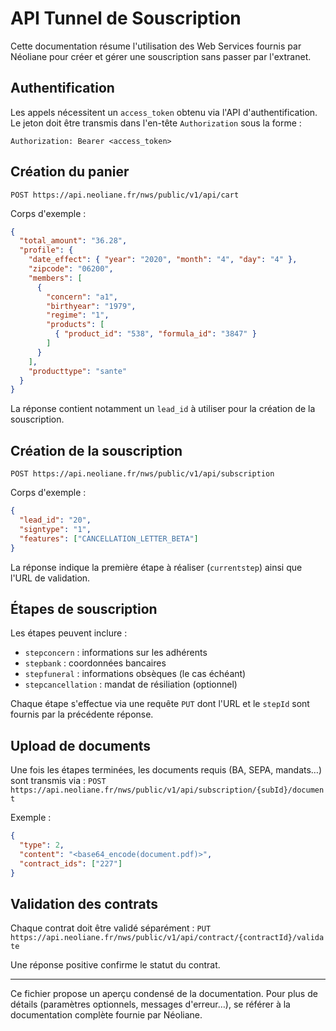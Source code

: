 # API Tunnel de Souscription

Cette documentation résume l'utilisation des Web Services fournis par Néoliane pour créer et gérer une souscription sans passer par l'extranet.

## Authentification
Les appels nécessitent un `access_token` obtenu via l'API d'authentification. Le jeton doit être transmis dans l'en-tête `Authorization` sous la forme :

```
Authorization: Bearer <access_token>
```

## Création du panier
`POST https://api.neoliane.fr/nws/public/v1/api/cart`

Corps d'exemple :
```json
{
  "total_amount": "36.28",
  "profile": {
    "date_effect": { "year": "2020", "month": "4", "day": "4" },
    "zipcode": "06200",
    "members": [
      {
        "concern": "a1",
        "birthyear": "1979",
        "regime": "1",
        "products": [
          { "product_id": "538", "formula_id": "3847" }
        ]
      }
    ],
    "producttype": "sante"
  }
}
```

La réponse contient notamment un `lead_id` à utiliser pour la création de la souscription.

## Création de la souscription
`POST https://api.neoliane.fr/nws/public/v1/api/subscription`

Corps d'exemple :
```json
{
  "lead_id": "20",
  "signtype": "1",
  "features": ["CANCELLATION_LETTER_BETA"]
}
```

La réponse indique la première étape à réaliser (`currentstep`) ainsi que l'URL de validation.

## Étapes de souscription
Les étapes peuvent inclure :
- `stepconcern` : informations sur les adhérents
- `stepbank` : coordonnées bancaires
- `stepfuneral` : informations obsèques (le cas échéant)
- `stepcancellation` : mandat de résiliation (optionnel)

Chaque étape s'effectue via une requête `PUT` dont l'URL et le `stepId` sont fournis par la précédente réponse.

## Upload de documents
Une fois les étapes terminées, les documents requis (BA, SEPA, mandats…) sont transmis via :
`POST https://api.neoliane.fr/nws/public/v1/api/subscription/{subId}/document`

Exemple :
```json
{
  "type": 2,
  "content": "<base64_encode(document.pdf)>",
  "contract_ids": ["227"]
}
```

## Validation des contrats
Chaque contrat doit être validé séparément :
`PUT https://api.neoliane.fr/nws/public/v1/api/contract/{contractId}/validate`

Une réponse positive confirme le statut du contrat.

---

Ce fichier propose un aperçu condensé de la documentation. Pour plus de détails (paramètres optionnels, messages d'erreur…), se référer à la documentation complète fournie par Néoliane.
